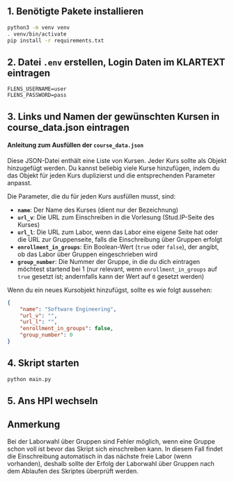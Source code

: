 ## 1. Benötigte Pakete installieren

```sh
python3 -m venv venv
. venv/bin/activate
pip install -r requirements.txt
```

## 2. Datei `.env` erstellen, Login Daten im KLARTEXT eintragen

```env
FLENS_USERNAME=user
FLENS_PASSWORD=pass
```

## 3. Links und Namen der gewünschten Kursen in course_data.json eintragen

#### Anleitung zum Ausfüllen der `course_data.json`

Diese JSON-Datei enthält eine Liste von Kursen. Jeder Kurs sollte als Objekt hinzugefügt werden. Du kannst beliebig viele Kurse hinzufügen, indem du das Objekt für jeden Kurs duplizierst und die entsprechenden Parameter anpasst.

Die Parameter, die du für jeden Kurs ausfüllen musst, sind:
- **`name`**: Der Name des Kurses (dient nur der Bezeichnung)
- **`url_v`**: Die URL zum Einschreiben in die Vorlesung (Stud.IP-Seite des Kurses)
- **`url_l`**: Die URL zum Labor, wenn das Labor eine eigene Seite hat oder die URL zur Gruppenseite, falls die Einschreibung über Gruppen erfolgt
- **`enrollment_in_groups`**: Ein Boolean-Wert (`true` oder `false`), der angibt, ob das Labor über Gruppen eingeschrieben wird
- **`group_number`**: Die Nummer der Gruppe, in die du dich eintragen möchtest startend bei 1 (nur relevant, wenn `enrollment_in_groups` auf `true` gesetzt ist; andernfalls kann der Wert auf `0` gesetzt werden)

Wenn du ein neues Kursobjekt hinzufügst, sollte es wie folgt aussehen:

```json
{
    "name": "Software Engineering",
    "url_v": "",
    "url_l": "",
    "enrollment_in_groups": false,
    "group_number": 0
}
```

## 4. Skript starten

```sh
python main.py
```

## 5. Ans HPI wechseln

## Anmerkung

Bei der Laborwahl über Gruppen sind Fehler möglich, wenn eine Gruppe schon voll ist bevor das Skript sich einschreiben kann. In diesem Fall findet die Einschreibung automatisch in das nächste freie Labor (wenn vorhanden), deshalb sollte der Erfolg der Laborwahl über Gruppen nach dem Ablaufen des Skriptes überprüft werden.
